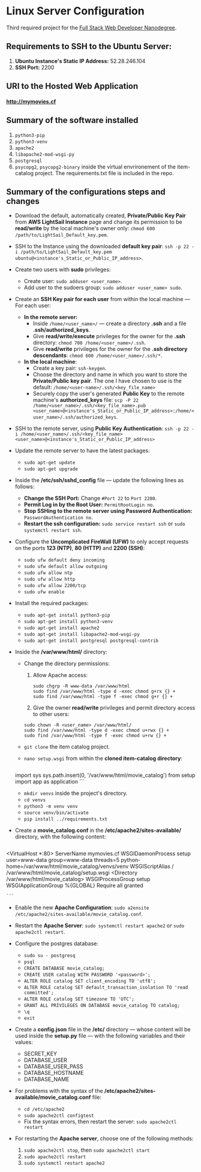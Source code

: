 # Linux Server Configuration
Third required project for the [Full Stack Web Developer Nanodegree][link_1].

## Requirements to SSH to the Ubuntu Server:
1. **Ubuntu Instance's Static IP Address:** 52.28.246.104
2. **SSH Port:** 2200


## URI to the Hosted Web Application

#### http://mymovies.cf


## Summary of the software installed
1. `python3-pip`
2. `python3-venv`
3. `apache2`
4. `libapache2-mod-wsgi-py`
5. `postgresql`
6. `psycopg2`, `psycopg2-binary` inside the virtual envrironement of the item-catalog project. The requirements.txt file is included in the repo.


## Summary of the configurations steps and changes

- Download the default, automatically created, **Private/Public Key Pair** from **AWS LightSail Instance** page and change its permission to be **read/write** by the local machine's owner only: `chmod 600 /path/to/LightSail_Default_key.pem`.

- SSH to the Instance using the downloaded **default key pair**: `ssh -p 22 -i /path/to/LightSail_Default_key.pem ubuntu@<instance's_Static_or_Public_IP_address>`.

- Create two users with **sudo** privileges:
    - Create user: `sudo adduser <user_name>`.
    - Add user to the sudoers group: `sudo adduser <user_name> sudo`.

- Create an **SSH Key pair for each user** from within the local machine &mdash; For each user:
    - **In the remote server:**
        - Inside `/home/<user_name>/` &mdash; create a directory **.ssh** and a file **.ssh/authorized_keys**.
        - Give **read/write/execute** privileges for the owner for the **.ssh** directory: `chmod 700 /home/<user_name>/.ssh`.
        - Give **read/write** privileges for the owner for the **.ssh directory descendants**: `chmod 600 /home/<user_name>/.ssh/*`.
    - **In the local machine**:
        -  Create a key pair: `ssh-keygen`.
        - Choose the directory and name in which you want to store the **Private/Public key pair**. The one I have chosen to use is the default: `/home/<user-name>/.ssh/<key_file_name>`
        - Securely copy the user's generated **Public Key** to the remote machine's **authorized_keys** file: `scp -P 22 /home/<user_name>/.ssh/<key_file_name>.pub <user_name>@<instance's_Static_or_Public_IP_address>:/home/<user_name>/.ssh/authorized_keys`.

- SSH to the remote server, using **Public Key Authentication**:
    `ssh -p 22 -i /home/<user_name>/.ssh/<key_file_name> <user_name>@<instance's_Static_or_Public_IP_address>`

- Update the remote server to have the latest packages:
    - `sudo apt-get update`  
    - `sudo apt-get upgrade`

- Inside the **/etc/ssh/sshd_config** file &mdash; update the following lines as follows:
    - **Change the SSH Port:** Change `#Port 22` to `Port 2200`.
    - **Permit Log in by the Root User:** `PermitRootLogin no`.
    - **Stop SSHing to the remote server using Password Authentication:** `PasswordAuthentication no`.
    - **Restart the ssh configuration:** `sudo service restart ssh` or `sudo systemctl restart ssh`.

- Configure the **Uncomplicated FireWall (UFW)** to only accept requests on the ports **123 (NTP)**, **80 (HTTP)** and **2200 (SSH)**:
    - `sudo ufw default deny incoming`
    - `sudo ufw default allow outgoing`
    - `sudo ufw allow ntp`
    - `sudo ufw allow http`
    - `sudo ufw allow 2200/tcp`
    - `sudo ufw enable`

- Install the required packages:
    - `sudo apt-get install python3-pip`
    - `sudo apt-get install python3-venv`
    - `sudo apt-get install apache2`
    - `sudo apt-get install libapache2-mod-wsgi-py`
    - `sudo apt-get install postgresql postgresql-contrib`

- Inside the **/var/www/html/** directory:
    - Change the directory permissions:
        1. Allow Apache access:
            ```
            sudo chgrp -R www-data /var/www/html
            sudo find /var/www/html -type d -exec chmod g+rx {} +
            sudo find /var/www/html -type f -exec chmod g+r {} +
            ```
        2. Give the owner **read/write** privileges and permit directory access to other users:
        ```
        sudo chown -R <user_name> /var/www/html/
        sudo find /var/www/html -type d -exec chmod u+rwx {} +
        sudo find /var/www/html -type f -exec chmod u+rw {} +
        ```

    - `git clone` the item catalog project.
    - `nano setup.wsgi` from within the **cloned item-catalog directory**:
        ```
    import sys
    sys.path.insert(0, '/var/www/html/movie_catalog')
    from setup import app as application
        ```
    - `mkdir venvs` inside the project's directory.
    - `cd venvs`
    - `python3 -m venv venv`
    - `source venv/bin/activate`
    - `pip install ../requirements.txt`

- Create a **movie_catalog.conf** in the **/etc/apache2/sites-available/** directory, with the following content:

    ```
<VirtualHost *:80>
    ServerName mymovies.cf
    WSGIDaemonProcess setup user=www-data group=www-data threads=5 python-home=/var/www/html/movie_catalog/venvs/venv
    WSGIScriptAlias / /var/www/html/movie_catalog/setup.wsgi
    <Directory /var/www/html/movie_catalog>
        WSGIProcessGroup setup
        WSGIApplicationGroup %{GLOBAL}
        Require all granted
    </Directory>
</VirtualHost>

    ```

- Enable the new **Apache Configuration**: `sudo a2ensite /etc/apache2/sites-available/movie_catalog.conf`.

- Restart the **Apache Server**: `sudo systemctl restart apache2` or `sudo apache2ctl restart`.

- Configure the postgres database:    
    - `sudo su - postgresq`
    - `psql`
    - `CREATE DATABASE movie_catalog;`
    - `CREATE USER catalog WITH PASSWORD '<password>';`
    - `ALTER ROLE catalog SET client_encoding TO 'utf8';`
    - `ALTER ROLE catalog SET default_transaction_isolation TO 'read committed';`
    - `ALTER ROLE catalog SET timezone TO 'UTC';`
    - `GRANT ALL PRIVILEGES ON DATABASE movie_catalog TO catalog;`
    - `\q`
    - `exit`


- Create a **config.json** file in the **/etc/** directory &mdash; whose content will be used inside the **setup.py** file &mdash; with the following variables and their values:
    - SECRET_KEY
    - DATABASE_USER
    - DATABASE_USER_PASS
    - DATABASE_HOSTNAME
    - DATABASE_NAME


- For problems with the syntax of the **/etc/apache2/sites-available/movie_catalog.conf** file:
    - `cd /etc/apache2`
    - `sudo apache2ctl configtest`
    - Fix the syntax errors, then restart the server: `sudo apache2ctl restart`

- For restarting the **Apache server**, choose one of the following methods:
    1. `sudo apache2ctl stop`, then `sudo apache2ctl start`
    2. `sudo apache2ctl restart`
    3. `sudo systemctl restart apache2`



[//]:  # (Links and images relative paths)

[link_1]: <https://www.udacity.com/course/full-stack-web-developer-nanodegree--nd004>
